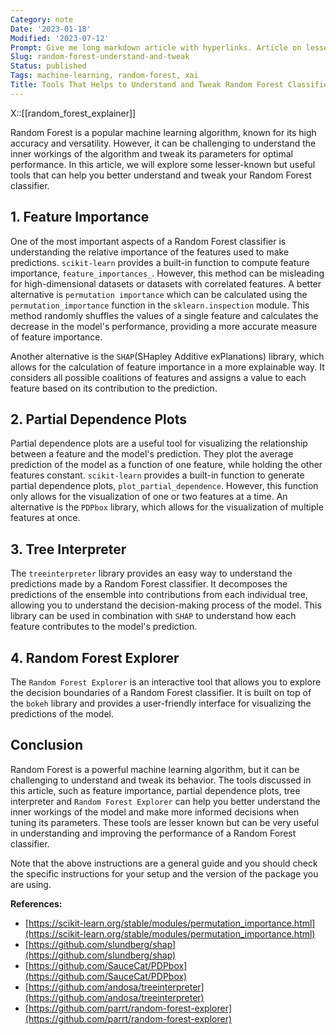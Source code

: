 ```yaml
---
Category: note
Date: '2023-01-18'
Modified: '2023-07-12'
Prompt: Give me long markdown article with hyperlinks. Article on lesser known but useful Tools helping understand and tweak random forest classifier.
Slug: random-forest-understand-and-tweak
Status: published
Tags: machine-learning, random-forest, xai
Title: Tools That Helps to Understand and Tweak Random Forest Classifier
---
```

X::[[random_forest_explainer]]

Random Forest is a popular machine learning algorithm, known for its high accuracy and versatility. However, it can be challenging to understand the inner workings of the algorithm and tweak its parameters for optimal performance. In this article, we will explore some lesser-known but useful tools that can help you better understand and tweak your Random Forest classifier.

## 1. Feature Importance

One of the most important aspects of a Random Forest classifier is understanding the relative importance of the features used to make predictions. `scikit-learn` provides a built-in function to compute feature importance, `feature_importances_`. However, this method can be misleading for high-dimensional datasets or datasets with correlated features. A better alternative is `permutation importance` which can be calculated using the `permutation_importance` function in the `sklearn.inspection` module. This method randomly shuffles the values of a single feature and calculates the decrease in the model's performance, providing a more accurate measure of feature importance.

Another alternative is the `SHAP`(SHapley Additive exPlanations) library, which allows for the calculation of feature importance in a more explainable way. It considers all possible coalitions of features and assigns a value to each feature based on its contribution to the prediction.

## 2. Partial Dependence Plots

Partial dependence plots are a useful tool for visualizing the relationship between a feature and the model's prediction. They plot the average prediction of the model as a function of one feature, while holding the other features constant. `scikit-learn` provides a built-in function to generate partial dependence plots, `plot_partial_dependence`. However, this function only allows for the visualization of one or two features at a time. An alternative is the `PDPbox` library, which allows for the visualization of multiple features at once.

## 3. Tree Interpreter

The `treeinterpreter` library provides an easy way to understand the predictions made by a Random Forest classifier. It decomposes the predictions of the ensemble into contributions from each individual tree, allowing you to understand the decision-making process of the model. This library can be used in combination with `SHAP` to understand how each feature contributes to the model's prediction.

## 4. Random Forest Explorer

The `Random Forest Explorer` is an interactive tool that allows you to explore the decision boundaries of a Random Forest classifier. It is built on top of the `bokeh` library and provides a user-friendly interface for visualizing the predictions of the model.

## Conclusion

Random Forest is a powerful machine learning algorithm, but it can be challenging to understand and tweak its behavior. The tools discussed in this article, such as feature importance, partial dependence plots, tree interpreter and `Random Forest Explorer` can help you better understand the inner workings of the model and make more informed decisions when tuning its parameters. These tools are lesser known but can be very useful in understanding and improving the performance of a Random Forest classifier.

Note that the above instructions are a general guide and you should check the specific instructions for your setup and the version of the package you are using.

**References:**

-   [https://scikit-learn.org/stable/modules/permutation_importance.html](https://scikit-learn.org/stable/modules/permutation_importance.html)
-   [https://github.com/slundberg/shap](https://github.com/slundberg/shap)
-   [https://github.com/SauceCat/PDPbox](https://github.com/SauceCat/PDPbox)
-   [https://github.com/andosa/treeinterpreter](https://github.com/andosa/treeinterpreter)
-   [https://github.com/parrt/random-forest-explorer](https://github.com/parrt/random-forest-explorer)